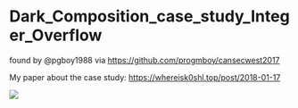 # Dark_Composition_case_study_Integer_Overflow

found by @pgboy1988 via https://github.com/progmboy/cansecwest2017

My paper about the case study:  https://whereisk0shl.top/post/2018-01-17

![](https://github.com/k0keoyo/Dark_Composition_case_study_Integer_Overflow/blob/master/result.PNG)
